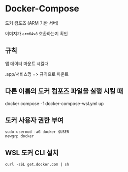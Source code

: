 # Docker-Compose

도커 컴포즈 (ARM 기반 서버)

이미지가 `arm64v8` 호환하는지 확인

## 규칙

앱 데이터 마운트 시킬때

.app/서비스명 => 규칙으로 마운트

## 다른 이름의 도커 컴포즈 파일을 실행 시킬 때

docker compose -f docker-compose-wsl.yml up

## 도커 사용자 권한 부여

```shell
sudo usermod -aG docker $USER
newgrp docker
```

## WSL 도커 CLI 설치

```shell
curl -sSL get.docker.com | sh
```
